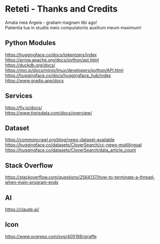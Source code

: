 # Reteti - Thanks and Credits

Amata mea Argeia - gratiam magnam tibi ago!  
Patientia tua in studiis meis computatoriis auxilium meum maximum!  

## Python Modules

https://huggingface.co/docs/tokenizers/index  
https://arrow.apache.org/docs/python/api.html  
https://duckdb.org/docs/  
https://min.io/docs/minio/linux/developers/python/API.html  
https://huggingface.co/docs/huggingface_hub/index  
https://www.gradio.app/docs  

## Services

https://fly.io/docs/  
https://www.tigrisdata.com/docs/overview/  

## Dataset

https://commoncrawl.org/blog/news-dataset-available  
https://huggingface.co/datasets/CloverSearch/cc-news-mutlilingual  
https://huggingface.co/datasets/CloverSearch/data_article_count  

## Stack Overflow

https://stackoverflow.com/questions/2564137/how-to-terminate-a-thread-when-main-program-ends  

## AI

https://claude.ai/  

## Icon

https://www.svgrepo.com/svg/405198/giraffe  
